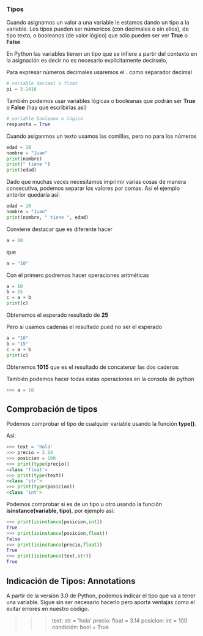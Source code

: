 ### Tipos

Cuando asignamos un valor a una variable le estamos dando un tipo a la variable. Los tipos pueden ser númericos (con decimales o sin ellos), de tipo texto, o booleanos (de valor lógico) que sólo pueden ser ver **True** o **False**

En Python las variables tienen un tipo que se infiere a partir del contexto en la asignación es decir no es necesario explícitamente decírselo,

Para expresar números decimales usaremos el **.** como separador decimal

```python
# variable decimal o float
pi = 3.1416
```
También podemos usar variables lógicas o booleanas que podrán ser **True** o **False** (hay que escribirlas así)

```python
# variable booleana o lógica
respuesta = True
```
Cuando asiganmos un texto usamos las comillas, pero no para los números

```python
edad = 10
nombre = "Juan"
print(nombre)
print(" tiene ")
print(edad)
```

Dado que muchas veces necesitamos imprimir varias cosas de manera consecutiva, podemos separar los valores por comas. Así el ejemplo anterior quedaría así:

```python
edad = 10
nombre = "Juan"
print(nombre, " tiene ", edad)
```
Conviene destacar que es diferente hacer 

```python
a = 10 
```
que

```python
a = "10"
```

Con el primero podremos hacer operaciones aritméticas

```python
a = 10
b = 15
c = a + b
print(c)
```

Obtenemos el esperado resultado de **25**

Pero si usamos cadenas el resultado pued no ser el esperado


```python
a = "10"
b = "15"
c = a + b
print(c)
```

Obtenemos **1015** que es el resultado de concatenar las dos cadenas

También podemos hacer todas estas operaciones en la consola de python
```python
>>> a = 10
```

## Comprobación de tipos

Podemos comprobar el tipo de cualquier variable usando la función **type()**. 

Así:

```python
>>> text = 'hola'
>>> precio = 3.14
>>> posicion = 100
>>> print(type(precio))
<class 'float'>
>>> print(type(text))
<class 'str'>
>>> print(type(posicion))
<class 'int'>
```

Podemos comprobar si es de un tipo u otro usando la función **isinstance(variable, tipo)**, por ejemplo así:

```python
>>> print(isinstance(posicion,int))
True
>>> print(isinstance(posicion,float))
False
>>> print(isinstance(precio,float))
True
>>> print(isinstance(text,str))
True
```

## Indicación de Tipos: Annotations

A partir de la versión 3.0 de Python, podemos indicar el tipo que va a tener una variable. Sigue sin ser necesario hacerlo pero aporta ventajas como el evitar errores en nuestro código.


>>> text: str = 'hola'
>>> precio: float = 3.14
>>> posicion: int = 100
>>> condición: bool = True